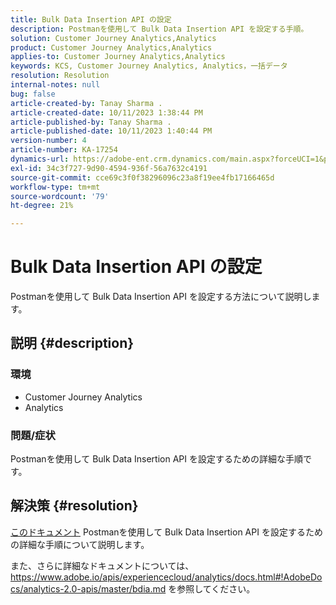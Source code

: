 ```yaml
---
title: Bulk Data Insertion API の設定
description: Postmanを使用して Bulk Data Insertion API を設定する手順。
solution: Customer Journey Analytics,Analytics
product: Customer Journey Analytics,Analytics
applies-to: Customer Journey Analytics,Analytics
keywords: KCS, Customer Journey Analytics, Analytics，一括データ
resolution: Resolution
internal-notes: null
bug: false
article-created-by: Tanay Sharma .
article-created-date: 10/11/2023 1:38:44 PM
article-published-by: Tanay Sharma .
article-published-date: 10/11/2023 1:40:44 PM
version-number: 4
article-number: KA-17254
dynamics-url: https://adobe-ent.crm.dynamics.com/main.aspx?forceUCI=1&pagetype=entityrecord&etn=knowledgearticle&id=db23d17d-3b68-ee11-9ae7-6045bd0063aa
exl-id: 34c3f727-9d90-4594-936f-56a7632c4191
source-git-commit: cce69c3f0f38296096c23a8f19ee4fb17166465d
workflow-type: tm+mt
source-wordcount: '79'
ht-degree: 21%

---
```


# Bulk Data Insertion API の設定


Postmanを使用して Bulk Data Insertion API を設定する方法について説明します。

## 説明 {#description}


### <b>環境</b>

- Customer Journey Analytics
- Analytics




### <b>問題/症状</b>

Postmanを使用して Bulk Data Insertion API を設定するための詳細な手順です。


## 解決策 {#resolution}


[このドキュメント](https://spark.adobe.com/page/0jhQHMs74AtYz/) Postmanを使用して Bulk Data Insertion API を設定するための詳細な手順について説明します。

また、さらに詳細なドキュメントについては、https://www.adobe.io/apis/experiencecloud/analytics/docs.html#!AdobeDocs/analytics-2.0-apis/master/bdia.md を参照してください。
